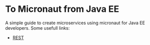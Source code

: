 # To Micronaut from Java EE
A simple guide to create microservices using micronaut for Java EE developers.
Some usefull links:
- [REST](REST.MD)
